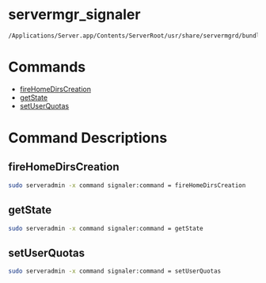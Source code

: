 # servermgr_signaler

```console
/Applications/Server.app/Contents/ServerRoot/usr/share/servermgrd/bundles/servermgr_signaler.bundle/Contents/MacOS/servermgr_signaler
```

# Commands

* [fireHomeDirsCreation](https://github.com/erikberglund/servermgr_commands/blob/master/servermgr_signaler.md#firehomedirscreation)
* [getState](https://github.com/erikberglund/servermgr_commands/blob/master/servermgr_signaler.md#getstate)
* [setUserQuotas](https://github.com/erikberglund/servermgr_commands/blob/master/servermgr_signaler.md#setuserquotas)

# Command Descriptions

## fireHomeDirsCreation

```bash
sudo serveradmin -x command signaler:command = fireHomeDirsCreation
```

## getState

```bash
sudo serveradmin -x command signaler:command = getState
```

## setUserQuotas

```bash
sudo serveradmin -x command signaler:command = setUserQuotas
```

